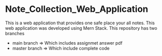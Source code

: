 # Note_Collection_Web_Application

This is a web application that provides one safe place your all notes. This web application was developed using Mern Stack.
This repository has two branches
* main branch => Which includes assignmet answer pdf
* master branch => Which include complete code
